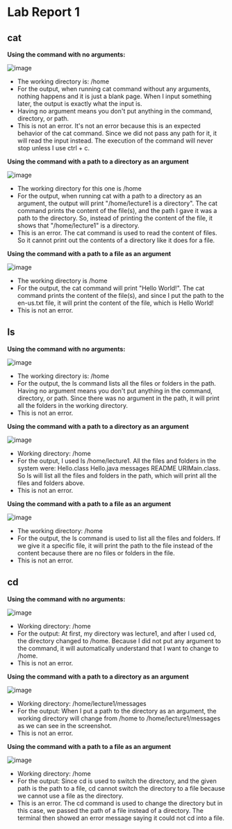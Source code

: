 # Lab Report 1

## cat
**Using the command with no arguments:**

![image](https://github.com/hoangle2404/cse15l-lab-reports/assets/146885173/dc808caa-da09-4519-b97f-410768e7b6c9)

* The working directory is: /home
* For the output, when running cat command without any arguments, nothing happens and it is just a blank page. When I input something later, the output is exactly what the input is.   
* Having no argument means you don't put anything in the command, directory, or path.
* This is not an error. It's not an error because this is an expected behavior of the cat command. Since we did not pass any path for it, it will read the input instead. The execution of the command will never stop unless I use ctrl + c.     

**Using the command with a path to a directory as an argument**

![image](https://github.com/hoangle2404/cse15l-lab-reports/assets/146885173/4b7ab277-45bc-410a-b0a6-a0440499227e)

* The working directory for this one is /home
* For the output, when running cat with a path to a directory as an argument, the output will print "/home/lecture1 is a directory". The cat command prints the content of the file(s), and the path I gave it was a path to the directory. So, instead of printing the content of the file, it shows that "/home/lecture1" is a directory. 
* This is an error. The cat command is used to read the content of files. So it cannot print out the contents of a directory like it does for a file. 

**Using the command with a path to a file as an argument**

![image](https://github.com/hoangle2404/cse15l-lab-reports/assets/146885173/9f1a3f8a-9a40-4dd7-9b33-619eaece20ad)

* The working directory is /home
* For the output, the cat command will print "Hello World!". The cat command prints the content of the file(s), and since I put the path to the en-us.txt file, it will print the content of the file, which is Hello World!
* This is not an error. 

## ls
**Using the command with no arguments:**

![image](https://github.com/hoangle2404/cse15l-lab-reports/assets/146885173/d01dba85-b9a1-431c-a26e-eb6af261bb26)

* The working directory is: /home
* For the output, the ls command lists all the files or folders in the path. Having no argument means you don't put anything in the command, directory, or path. Since there was no argument in the path, it will print all the folders in the working directory.
* This is not an error.

**Using the command with a path to a directory as an argument**

![image](https://github.com/hoangle2404/cse15l-lab-reports/assets/146885173/23abea2a-4dde-40f1-a494-8de384a5469c)

* Working directory: /home
* For the output, I used ls /home/lecture1. All the files and folders in the system were: Hello.class Hello.java  messages  README  URIMain.class. So ls will list all the files and folders in the path, which will print all the files and folders above.
* This is not an error.

**Using the command with a path to a file as an argument**

![image](https://github.com/hoangle2404/cse15l-lab-reports/assets/146885173/1ff4276e-8c8c-4653-be48-cfdfe8c63183)

* The working directory: /home
* For the output, the ls command is used to list all the files and folders. If we give it a specific file, it will print the path to the file instead of the content because there are no files or folders in the file. 
* This is not an error.

## cd

**Using the command with no arguments:**

![image](https://github.com/hoangle2404/cse15l-lab-reports/assets/146885173/e383ce77-2227-42f8-8508-11e3431bfb6b)

* Working directory: /home
* For the output: At first, my directory was lecture1, and after I used cd, the directory changed to /home. Because I did not put any argument to the command, it will automatically understand that I want to change to /home.
* This is not an error.

**Using the command with a path to a directory as an argument**

![image](https://github.com/hoangle2404/cse15l-lab-reports/assets/146885173/d5669727-f4b7-403e-93e8-a7be7654dd18)

* Working directory: /home/lecture1/messages
* For the output: When I put a path to the directory as an argument, the working directory will change from /home to /home/lecture1/messages as we can see in the screenshot.
* This is not an error.

**Using the command with a path to a file as an argument**

![image](https://github.com/hoangle2404/cse15l-lab-reports/assets/146885173/5dc90c42-09fb-434f-816f-4a74be143805)

* Working directory: /home
* For the output: Since cd is used to switch the directory, and the given path is the path to a file, cd cannot switch the directory to a file because we cannot use a file as the directory.
* This is an error. The cd command is used to change the directory but in this case, we passed the path of a file instead of a directory. The terminal then showed an error message saying it could not cd into a file.  





